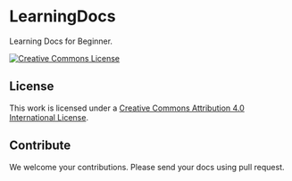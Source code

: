 # LearningDocs
Learning Docs for Beginner.

<a rel="license" href="http://creativecommons.org/licenses/by/4.0/"><img alt="Creative Commons License" style="border-width:0" src="https://i.creativecommons.org/l/by/4.0/88x31.png" /></a>

## License
This work is licensed under a <a rel="license" href="http://creativecommons.org/licenses/by/4.0/">Creative Commons Attribution 4.0 International License</a>.

## Contribute
We welcome your contributions.
Please send your docs using pull request.
